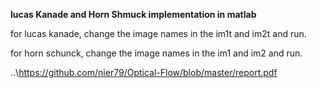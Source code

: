 **lucas Kanade and Horn Shmuck implementation in matlab**

for lucas kanade, change the image names in the im1t and im2t and run.

for horn schunck, change the image names in the im1 and im2 and run.

..\https://github.com/nier79/Optical-Flow/blob/master/report.pdf
